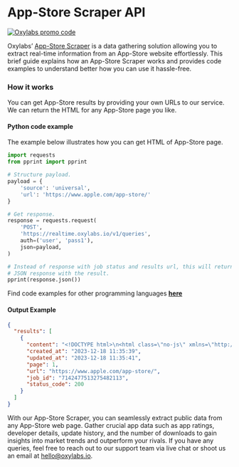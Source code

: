 # App-Store Scraper API

[![Oxylabs promo code](https://user-images.githubusercontent.com/129506779/250792357-8289e25e-9c36-4dc0-a5e2-2706db797bb5.png)](https://oxylabs.go2cloud.org/aff_c?offer_id=7&aff_id=877&url_id=112)

Oxylabs’ [App-Store Scraper](https://oxylabs.io/products/scraper-api/web/app-store-scraper?utm_source=github&utm_medium=repositories&utm_campaign=product) is a data gathering solution allowing you to extract real-time information from an App-Store website effortlessly. This brief guide explains how an App-Store Scraper works and provides code examples to understand better how you can use it hassle-free.

### How it works

You can get App-Store results by providing your own URLs to our service. We can return the HTML for any App-Store page you like.

#### Python code example

The example below illustrates how you can get HTML of App-Store page.

```python
import requests
from pprint import pprint

# Structure payload.
payload = {
    'source': 'universal',
    'url': 'https://www.apple.com/app-store/'
}

# Get response.
response = requests.request(
    'POST',
    'https://realtime.oxylabs.io/v1/queries',
    auth=('user', 'pass1'),
    json=payload,
)

# Instead of response with job status and results url, this will return the
# JSON response with the result.
pprint(response.json())
```
Find code examples for other programming languages [**here**](https://github.com/oxylabs/app-store-scraper/tree/main/code%20examples)

#### Output Example
```json
{
  "results": [
    {
      "content": "<!DOCTYPE html>\n<html class=\"no-js\" xmlns=\"http://www.w3.org/1999/xhtml\" xml:lang=\"en-US\" lang=\"en-U ... </html>",
      "created_at": "2023-12-18 11:35:39",
      "updated_at": "2023-12-18 11:35:41",
      "page": 1,
      "url": "https://www.apple.com/app-store/",
      "job_id": "7142477513275482113",
      "status_code": 200
    }
  ]
}
```
With our App-Store Scraper, you can seamlessly extract public data from any App-Store web page. Gather crucial app data such as app ratings, developer details, update history, and the number of downloads to gain insights into market trends and outperform your rivals. If you have any queries, feel free to reach out to our support team via live chat or shoot us an email at hello@oxylabs.io.